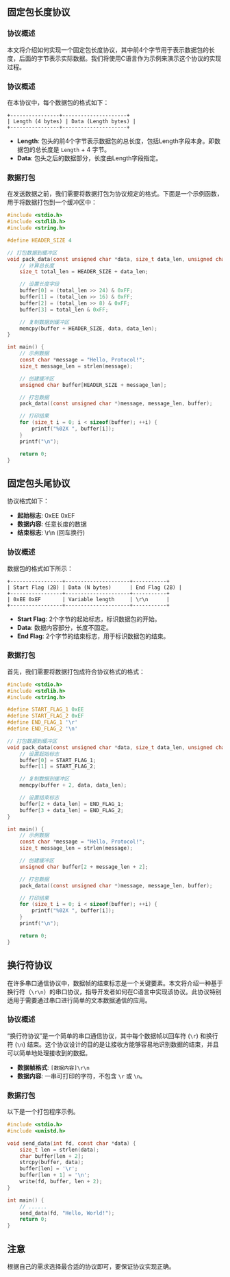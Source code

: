 ## 固定包长度协议
### 协议概述
本文将介绍如何实现一个固定包长度协议，其中前4个字节用于表示数据包的长度，后面的字节表示实际数据。我们将使用C语言作为示例来演示这个协议的实现过程。
### 协议概述
在本协议中，每个数据包的格式如下：
```
+----------------+---------------------+
| Length (4 bytes) | Data (Length bytes) |
+----------------+---------------------+
```

- **Length**: 包头的前4个字节表示数据包的总长度，包括Length字段本身。即数据包的总长度是 `Length` + 4 字节。
- **Data**: 包头之后的数据部分，长度由Length字段指定。
### 数据打包
在发送数据之前，我们需要将数据打包为协议规定的格式。下面是一个示例函数，用于将数据打包到一个缓冲区中：
```c
#include <stdio.h>
#include <stdlib.h>
#include <string.h>

#define HEADER_SIZE 4

// 打包数据到缓冲区
void pack_data(const unsigned char *data, size_t data_len, unsigned char *buffer) {
    // 计算总长度
    size_t total_len = HEADER_SIZE + data_len;

    // 设置长度字段
    buffer[0] = (total_len >> 24) & 0xFF;
    buffer[1] = (total_len >> 16) & 0xFF;
    buffer[2] = (total_len >> 8) & 0xFF;
    buffer[3] = total_len & 0xFF;

    // 复制数据到缓冲区
    memcpy(buffer + HEADER_SIZE, data, data_len);
}

int main() {
    // 示例数据
    const char *message = "Hello, Protocol!";
    size_t message_len = strlen(message);

    // 创建缓冲区
    unsigned char buffer[HEADER_SIZE + message_len];

    // 打包数据
    pack_data((const unsigned char *)message, message_len, buffer);

    // 打印结果
    for (size_t i = 0; i < sizeof(buffer); ++i) {
        printf("%02X ", buffer[i]);
    }
    printf("\n");

    return 0;
}
```
## 固定包头尾协议
协议格式如下：

- **起始标志**: 0xEE 0xEF
- **数据内容**: 任意长度的数据
- **结束标志**: \r\n (回车换行)
### 协议概述
数据包的格式如下所示：
```
+-----------------+---------------------+-----------+
| Start Flag (2B) | Data (N bytes)      | End Flag (2B) |
+-----------------+---------------------+-----------+
| 0xEE 0xEF       | Variable length     | \r\n      |
+-----------------+---------------------+-----------+
```

- **Start Flag**: 2个字节的起始标志，标识数据包的开始。
- **Data**: 数据内容部分，长度不固定。
- **End Flag**: 2个字节的结束标志，用于标识数据包的结束。
### 数据打包
首先，我们需要将数据打包成符合协议格式的格式：
```c
#include <stdio.h>
#include <stdlib.h>
#include <string.h>

#define START_FLAG_1 0xEE
#define START_FLAG_2 0xEF
#define END_FLAG_1 '\r'
#define END_FLAG_2 '\n'

// 打包数据到缓冲区
void pack_data(const unsigned char *data, size_t data_len, unsigned char *buffer) {
    // 设置起始标志
    buffer[0] = START_FLAG_1;
    buffer[1] = START_FLAG_2;

    // 复制数据到缓冲区
    memcpy(buffer + 2, data, data_len);

    // 设置结束标志
    buffer[2 + data_len] = END_FLAG_1;
    buffer[3 + data_len] = END_FLAG_2;
}

int main() {
    // 示例数据
    const char *message = "Hello, Protocol!";
    size_t message_len = strlen(message);

    // 创建缓冲区
    unsigned char buffer[2 + message_len + 2];

    // 打包数据
    pack_data((const unsigned char *)message, message_len, buffer);

    // 打印结果
    for (size_t i = 0; i < sizeof(buffer); ++i) {
        printf("%02X ", buffer[i]);
    }
    printf("\n");

    return 0;
}
```

## 换行符协议
在许多串口通信协议中，数据帧的结束标志是一个关键要素。本文将介绍一种基于换行符（`\r\n`）的串口协议，指导开发者如何在C语言中实现该协议。此协议特别适用于需要通过串口进行简单的文本数据通信的应用。
### 协议概述
“换行符协议”是一个简单的串口通信协议，其中每个数据帧以回车符 (`\r`) 和换行符 (`\n`) 结束。这个协议设计的目的是让接收方能够容易地识别数据的结束，并且可以简单地处理接收到的数据。

- **数据帧格式**: `[数据内容]\r\n`
- **数据内容**: 一串可打印的字符，不包含 `\r` 或 `\n`。
### 数据打包
以下是一个打包程序示例。
```c
#include <stdio.h>
#include <unistd.h>

void send_data(int fd, const char *data) {
    size_t len = strlen(data);
    char buffer[len + 2];
    strcpy(buffer, data);
    buffer[len] = '\r';
    buffer[len + 1] = '\n';
    write(fd, buffer, len + 2);
}

int main() {
    // ......
    send_data(fd, "Hello, World!");
    return 0;
}
```
## 注意
根据自己的需求选择最合适的协议即可，要保证协议实现正确。

